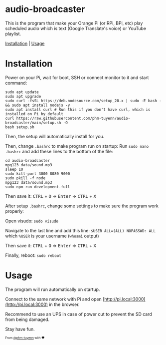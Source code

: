 # audio-broadcaster
This is the program that make your Orange Pi (or RPi, BPi, etc) play scheduled audio which is text (Google Translate's voice) or YouTube playlist.

[Installation](#installation) | 
[Usage](#usage)
# Installation
Power on your Pi, wait for boot, SSH or connect monitor to it and start command:
```
sudo apt update             
sudo apt upgrade
sudo curl -fsSL https://deb.nodesource.com/setup_20.x | sudo -E bash - && sudo apt install nodejs -y
sudo apt install curl # Run this if you don't have curl, which is installed on Pi by default
curl https://raw.githubusercontent.com/phm-tuyenn/audio-broadcaster/main/setup.sh -O
bash setup.sh
```
Then, the setup will automatically install for you. 

Then, change `.bashrc` to make program run on startup: Run `sudo nano .bashrc` and add these lines to the bottom of the file:
```
cd audio-broadcaster
mpg123 data/sound.mp3
sleep 10
sudo kill-port 3000 8080 9000
sudo pkill -f node
mpg123 data/sound.mp3
sudo npm run development-full
```
Then save it: <kbd>CTRL</kbd> + <kbd>O</kbd> => <kbd>Enter</kbd> => <kbd>CTRL</kbd> + <kbd>X</kbd>

After setup `.bashrc`, change some settings to make sure the program work properly:

Open visudo: `sudo visudo`

Navigate to the last line and add this line: `$USER ALL=(ALL) NOPASSWD: ALL` which `%USER` is your username (`whoami` output)

Then save it: <kbd>CTRL</kbd> + <kbd>O</kbd> => <kbd>Enter</kbd> => <kbd>CTRL</kbd> + <kbd>X</kbd>

Finally, reboot: `sudo reboot`
# Usage
The program will run automatically on startup.

Connect to the same network with Pi and open [http://pi.local:3000](http://pi.local:3000) in the browser.

Recommend to use an UPS in case of power cut to prevent the SD card from being damaged.

Stay have fun.

<sub><sup> From [@phm-tuyenn](https://github.com/phm-tuyenn) with ❤️</sup></sub>
